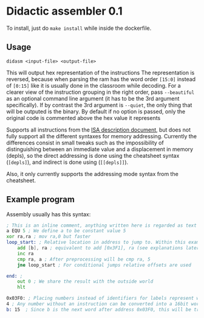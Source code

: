 # Didactic assembler 0.1
To install, just do ```make install``` while inside the dockerfile.

## Usage
```didasm <input-file> <output-file>```

This will output hex representation of the instructions
The representation is reversed, because when parsing the ram has the word order ```[15:0]``` instead of ```[0:15]``` like it is usually done in the classroom while decoding.
For a clearer view of the instruction grouping in the right order, pass ```--beautiful``` as an optional command line argument (it has to be the 3rd argument specifically).
If by contrast the 3rd argument is ```--quiet```, the only thing that will be outputed is the binary.
By default if no option is passed, only the original code is commented above the hex value it represents

Supports all instructions from the [ISA description document](../chapters/microprogramable_cpu/control-unit/reading/Biblia.pdf), but does not fully support all the different syntaxes for memory addressing.
Currently the differences consist in small tweaks such as the impossibility of distinguishing between an immediate value and a displacement in memory (depls), so the direct addressing is done using the cheatsheet syntax (```[depls]```), and indirect is done using (```[[depls]]```).

Also, it only currently supports the addressing mode syntax from the cheatsheet.

## Example program
Assembly usually has this syntax:
```asm
; This is an inline comment, anything written here is regarded as text and will not make it into the final binary representation
a EQU 5 ; We define a to be constant value 5
xor ra,ra ; mov ra,0 but faster
loop_start: ; Relative location in address to jump to. Within this example it will be replaced with 1
    add [b], ra ; equivalent to add [0x3F1], ra (see explanations later)
    inc ra
    cmp ra, a ; After preprocessing will be cmp ra, 5
    jne loop_start ; For conditional jumps relative offsets are used

end: ; 
    out 0 ; We share the result with the outside world
    hlt

0x03F0: ; Placing numbers instead of identifiers for labels represent what will be written at an arbitrary memory address (specific to this assembler only!)
4 ; Any number without an instruction can be converted into a 16bit word (specific to this assembler only!)
b: 15  ; Since b is the next word after address 0x03F0, this will be translated to 0x03F1.
```
